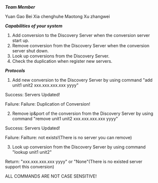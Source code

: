 ***Team Member***

Yuan Gao
Bei Xia
chenghuhe
Maotong Xu
zhangwei

***Capabilities of your system***

1. Add conversion to the Discovery Server when the conversion server start up.
2. Remove conversion from the Discovery Server when the conversion server shut down.
3. Look up conversions from the Discovery Server.
4. Check the duplication when register new servers.

***Protocols***

1. Add new conversion to the Discovery Server by using command "add unit1 unit2 xxx.xxx.xxx.xxx yyyy"

  Success: Servers Updated!

  Failure: Failure: Duplication of Conversion!

2. Remove ip&port of the conversion from the Discovery Server by using command "remove unit1 unit2 xxx.xxx.xxx.xxx yyyy"

  Success: Servers Updated!

  Failure: Failture: not exists!(There is no server you can remove)

3. Look up conversion from the Discovery Server by using command "lookup unit1 unit2"

  Return: "xxx.xxx.xxx.xxx yyyy" or "None"(There is no existed server support this conversion)
  
ALL COMMANDS ARE NOT CASE SENSITIVE!
